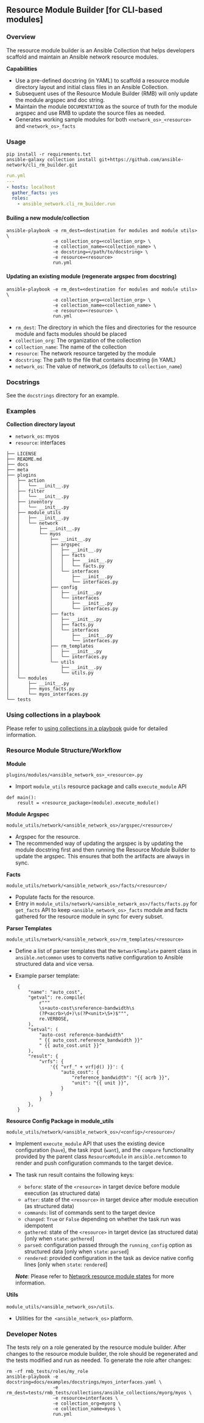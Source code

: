 ## Resource Module Builder [for CLI-based modules]

### Overview

The resource module builder is an Ansible Collection that helps developers scaffold and maintain an Ansible network resource modules.

**Capabilities**
- Use a pre-defined docstring (in YAML) to scaffold a resource module directory layout and initial class files in an Ansible Collection.
- Subsequent uses of the Resource Module Builder (RMB) will only update the module argspec and doc string.
- Maintain the module `DOCUMENTATION` as the source of truth for the module argspec and use RMB to update the source files as needed.
- Generates working sample modules for both `<network_os>_<resource>` and `<network_os>_facts`


### Usage

```
pip install -r requirements.txt
ansible-galaxy collection install git+https://github.com/ansible-network/cli_rm_builder.git
```

```yaml
run.yml
---
- hosts: localhost
  gather_facts: yes
  roles:
    - ansible_network.cli_rm_builder.run
```


#### Builing a new module/collection
```
ansible-playbook -e rm_dest=<destination for modules and module utils> \
                 -e collection_org=<collection_org> \
                 -e collection_name=<collection_name> \
                 -e docstring=</path/to/docstring> \
                 -e resource=<resource>
                 run.yml
```

#### Updating an existing module (regenerate argspec from docstring)
```
ansible-playbook -e rm_dest=<destination for modules and module utils> \
                 -e collection_org=<collection_org> \
                 -e collection_name=<collection_name> \
                 -e resource=<resource> \
                 run.yml
```

- `rm_dest`: The directory in which the files and directories for the resource module and facts modules should be placed
- `collection_org`: The organization of the collection
- `collection_name`: The name of the collection
- `resource`: The network resource targeted by the module
- `docstring`: The path to the file that contains docstring (in YAML)
- `network_os`: The value of network_os (defaults to `collection_name`)

### Docstrings

See the `docstrings` directory for an example.

### Examples

**Collection directory layout**

- `network_os`: myos
- `resource`: interfaces

```
├── LICENSE
├── README.md
├── docs
├── meta
├── plugins
│   ├── action
│   │   └── __init__.py
│   ├── filter
│   │   └── __init__.py
│   ├── inventory
│   │   └── __init__.py
│   ├── module_utils
│   │   ├── __init__.py
│   │   └── network
│   │       ├── __init__.py
│   │       └── myos
│   │           ├── __init__.py
│   │           ├── argspec
│   │           │   ├── __init__.py
│   │           │   ├── facts
│   │           │   │   ├── __init__.py
│   │           │   │   └── facts.py
│   │           │   └── interfaces
│   │           │       ├── __init__.py
│   │           │       └── interfaces.py
│   │           ├── config
│   │           │   ├── __init__.py
│   │           │   └── interfaces
│   │           │       ├── __init__.py
│   │           │       └── interfaces.py
│   │           ├── facts
│   │           │   ├── __init__.py
│   │           │   ├── facts.py
│   │           │   └── interfaces
│   │           │       ├── __init__.py
│   │           │       └── interfaces.py
│   │           ├── rm_templates
│   │           │   ├── __init__.py
│   │           │   └── interfaces.py
│   │           └── utils
│   │               ├── __init__.py
│   │               └── utils.py
│   └── modules
│       ├── __init__.py
│       ├── myos_facts.py
│       └── myos_interfaces.py
└── tests
```

### Using collections in a playbook

Please refer to [using collections in a playbook](https://docs.ansible.com/ansible/latest/user_guide/collections_using.html#using-collections-in-a-playbook) guide for detailed information.

### Resource Module Structure/Workflow

**Module**

`plugins/modules/<ansible_network_os>_<resource>.py`

- Import `module_utils` resource package and calls `execute_module` API
```
def main():
    result = <resource_package>(module).execute_module()
```

**Module Argspec**

`module_utils/network/<ansible_network_os>/argspec/<resource>/`

- Argspec for the resource. 
- The recommended way of updating the argspec is by updating the module docstring 
  first and then running the Resource Module Builder to update the argspec. This ensures
  that both the artifacts are always in sync.

**Facts**

`module_utils/network/<ansible_network_os>/facts/<resource>/`

- Populate facts for the resource.
- Entry in `module_utils/network/<ansible_network_os>/facts/facts.py` for `get_facts` API to keep
  `<ansible_network_os>_facts` module and facts gathered for the resource module in sync
  for every subset.

**Parser Templates**

`module_utils/network/<ansible_network_os>/rm_templates/<resource>`

- Define a list of parser templates that the `NetworkTemplate` parent class in `ansible.netcommon` 
  uses to converts native configuration to Ansible structured data and vice versa.

- Example parser template:
```
    {  
        "name": "auto_cost",
        "getval": re.compile(
            r"""
            \s+auto-cost\sreference-bandwidth\s
            (?P<acrb>\d+)\s(?P<unit>\S+)$""",
            re.VERBOSE,
        ),
        "setval": (
            "auto-cost reference-bandwidth"
            " {{ auto_cost.reference_bandwidth }}"
            " {{ auto_cost.unit }}"
        ),
        "result": {
            "vrfs": {
                '{{ "vrf_" + vrf|d() }}': {
                    "auto_cost": {
                        "reference_bandwidth": "{{ acrb }}",
                        "unit": "{{ unit }}",
                    }
                }
            }
        },
    }
```

**Resource Config Package in module_utils**

`module_utils/network/<ansible_network_os>/<config>/<resource>/`

- Implement `execute_module` API that uses the existing device configuration (`have`), 
  the task input (`want`), and the `compare` functionality provided by the 
  parent class `ResourceModule` in `ansible.netcommon` to render and push 
  configuration commands to the target device.

- The task run result contains the following keys:
     - `before`: state of the `<resource>` in target device before module execution (as structured data)
     - `after`: state of the `<resource>` in target device after module execution (as structured data)
     - `commands`: list of commands sent to the target device
     - `changed`: `True` or `False` depending on whether the task run was idempotent
     - `gathered`: state of the `<resource>` in target device (as structured data) [only when `state`: `gathered`]
     - `parsed`: configuration passed through the `running_config` option as structured data [only when `state`: `parsed`]
     - `rendered`: provided configuration in the task as device native config lines [only when `state`: `rendered`]

    ***Note***: Please refer to [Network resource module states](https://docs.ansible.com/ansible/latest/network/user_guide/network_resource_modules.html#network-resource-module-states) for more information.

**Utils**

`module_utils/<ansible_network_os>/utils`.

- Utilities for the` <ansible_network_os>` platform.

### Developer Notes

The tests rely on a role generated by the resource module builder. 
After changes to the resource module builder, the role should be regenerated and the tests modified and run as needed. 
To generate the role after changes:

```
rm -rf rmb_tests/roles/my_role
ansible-playbook -e docstring=docs/examples/docstrings/myos_interfaces.yaml \
                 -e rm_dest=tests/rmb_tests/collections/ansible_collections/myorg/myos \
                 -e resource=interfaces \
                 -e collection_org=myorg \
                 -e collection_name=myos \
                 run.yml
```
